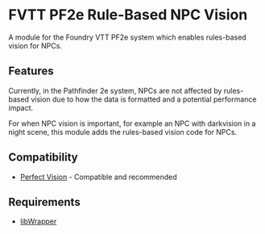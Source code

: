 # FVTT PF2e Rule-Based NPC Vision
A module for the Foundry VTT PF2e system which enables rules-based vision for NPCs.

## Features
Currently, in the Pathfinder 2e system, NPCs are not affected by rules-based vision due to how the data is formatted and a potential performance impact.

For when NPC vision is important, for example an NPC with darkvision in a night scene, this module adds the rules-based vision code for NPCs.

## Compatibility
- [Perfect Vision](https://foundryvtt.com/packages/perfect-vision) - Compatible and recommended

## Requirements
- [libWrapper](https://foundryvtt.com/packages/lib-wrapper)

